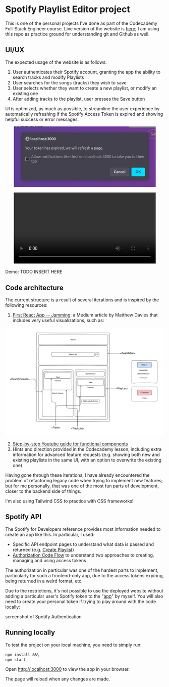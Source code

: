 # Spotify Playlist Editor project

This is one of the personal projects I've done as part of the Codecademy Full-Stack Engineer course. Live version of the website is [here](https://jammmingprojectapp.netlify.app/); I am using this repo as practice ground for understanding git and Github as well.

## UI/UX

The expected usage of the website is as follows:
1. User authenticates their Spotify account, granting the app the ability to search tracks and modify Playlists
2. User searches for the songs (tracks) they wish to save
3. User selects whether they want to create a new playlist, or modify an existing one
4. After adding tracks to the playlist, user presses the Save button

UI is optimized, as much as possible, to streamline the user experience by automatically refreshing if the Spotify Access Token is expired and showing helpful success or error messages.

<p align="center">
    <img src="img/UI_Token_Expiration_Confirm.png" width="450">
</p>

<p align="center">
    <video src="img/WorkVideo-2024-09-23_22.23.57.mp4" width="450">
</p>

Demo: TODO INSERT HERE

## Code architecture

The current structure is a result of several iterations and is inspired by the following resources:

1. [First React App -- Jamming](https://medium.com/@davies.matt.02/first-react-app-jamming-f98d9583e54c): a Medium article by Matthew Davies that includes very useful visualizations, such as:

![UI structure](img/UI_structure.jpg)

2. [Step-by-step Youtube guide for functional components](https://www.youtube.com/watch?v=BeZUvaACVEA)
3. Hints and direction provided in the Codecademy lesson, including extra information for advanced feature requests (e.g. showing both new and existing playlists in the same UI, with an option to overwrite the existing one)

Having gone through these iterations, I have already encountered the problem of refactoring legacy code when trying to implement new features; but for me personally, that was one of the most fun parts of development, closer to the backend side of things.

I'm also using Tailwind CSS to practice with CSS frameworks!

## Spotify API

The Spotify for Developers reference provides most information needed to create an app like this. In particular, I used:
* Specific API endpoint pages to understand what data is passed and returned (e.g. [Create Playlist](https://developer.spotify.com/documentation/web-api/reference/create-playlist))
* [Authorization Code Flow](https://developer.spotify.com/documentation/web-api/tutorials/code-flow) to understand two approaches to creating, managing and using access tokens

The authorization in particular was one of the hardest parts to implement, particularly for such a frontend-only app, due to the access tokens expiring, being returned in a weird format, etc.

Due to the restrictions, it's not possible to use the deployed website without adding a particular user's Spotify token to the "[app](https://developer.spotify.com/documentation/web-api/tutorials/getting-started#create-an-app)" by myself. You will also need to create your personal token if trying to play around with the code locally:

screenshot of Spotify Authentication

## Running locally

To test the project on your local machine, you need to simply run:

```
npm install &&\
npm start
```

Open [http://localhost:3000](http://localhost:3000) to view the app in your browser.

The page will reload when any changes are made.